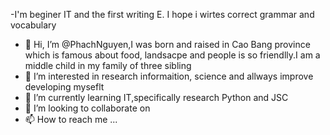 -I'm beginer IT and  the first writing E. I hope i wirtes correct grammar and vocabulary
- 👋 Hi, I’m @PhachNguyen,I was born and raised in Cao Bang province which is famous about food, landsacpe and people is so friendlly.I am a middle child in my family of three sibling
- 👀 I’m interested in research informaition, science and allways improve developing myseflt
- 🌱 I’m currently learning IT,specifically research Python and JSC
- 💞️ I’m looking to collaborate on 
- 📫 How to reach me ...

<!---
PhachNguyen/PhachNguyen is a ✨ special ✨ repository because its `README.md` (this file) appears on your GitHub profile.
You can click the Preview link to take a look at your changes.
--->

